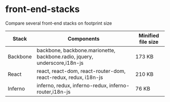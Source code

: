 # front-end-stacks
Compare several front-end stacks on footprint size

| Stack | Components | Minified file size |
|-------|------------|--------------------|
| Backbone | backbone, backbone.marionette, backbone.radio, jquery, underscore,i18n-js | 173 KB |
| React | react, react-dom, react-router-dom, react-redux, redux, i18n-js | 210 KB |
| Inferno | inferno, redux, inferno-redux, inferno-router,i18n-js | 76 KB |
